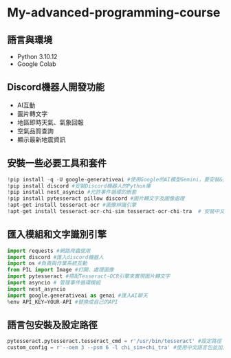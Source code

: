 # My-advanced-programming-course
## 語言與環境
* Python 3.10.12
* Google Colab
## Discord機器人開發功能
* AI互動
* 圖片轉文字
* 地區即時天氣、氣象回報
* 空氣品質查詢
* 顯示最新地震資訊
## 安裝一些必要工具和套件
```python
!pip install -q -U google-generativeai #使用Google的AI模型Gemini，要安裝&更新
!pip install discord #安裝Discord機器人的Python庫
!pip install nest_asyncio #允許事件循環的嵌套
!pip install pytesseract pillow discord #圖片轉文字及圖像處理
!apt-get install tesseract-ocr #圖像辨識引擎
!apt-get install tesseract-ocr-chi-sim tesseract-ocr-chi-tra  # 安裝中文語言包
```
## 匯入模組和文字識別引擎
```python
import requests #網路爬蟲使用
import discord #匯入discord機器人
import os #負責與作業系統互動
from PIL import Image #打開、處理圖像
import pytesseract #搭配Tesseract-OCR引擎來實現圖片轉文字
import asyncio # 管理事件循環模組
import nest_asyncio 
import google.generativeai as genai #匯入AI聊天
%env API_KEY=YOUR-API #替換成自己的API 
```
## 語言包安裝及設定路徑
```python
pytesseract.pytesseract.tesseract_cmd = r'/usr/bin/tesseract' #設定路徑
custom_config = r'--oem 3 --psm 6 -l chi_sim+chi_tra' #使用中文語言包並加入參數
```

